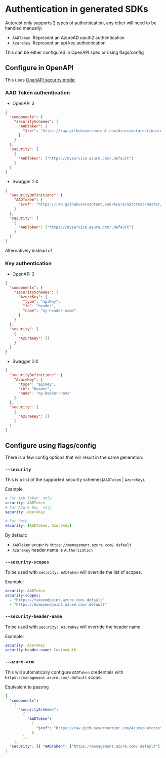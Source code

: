 # Authentication in generated SDKs

Autorest only supports 2 types of authentication, any other will need to be handled manually:

- `AADToken`: Represent an AzureAD oauth2 authentication
- `AzureKey`: Represent an api key authentication

This can be either configured in OpenAPI spec or using flags/config

## Configure in OpenAPI

This uses [OpenAPI security model](https://swagger.io/docs/specification/authentication/)

### AAD Token authentication

- OpenAPI 3

```json
{
  "components": {
    "securitySchemes": {
      "AADToken": {
        "$ref": "https://raw.githubusercontent.com/Azure/autorest/master/schemas/aad-token-security.json#/components/securitySchemes/AADToken"
      }
    }
  },
  "security": [
    {
      "AADToken": ["https://myservice.azure.com/.default"]
    }
  ]
}
```

- Swagger 2.0

```json
{
  "securityDefinitions": {
    "AADToken": {
      "$ref": "https://raw.githubusercontent.com/Azure/autorest/master/schemas/aad-token-security.json#/components/securitySchemes/AADToken"
    }
  },
  "security": [
    {
      "AADToken": ["https://myservice.azure.com/.default"]
    }
  ]
}
```

Alternatively instead of

### Key authentication

- OpenAPI 3

```json
{
  "components": {
    "securitySchemes": {
      "AzureKey": {
        "type": "apiKey",
        "in": "header",
        "name": "my-header-name"
      }
    }
  },
  "security": [
    {
      "AzureKey": []
    }
  ]
}
```

- Swagger 2.0

```json
{
  "securityDefinitions": {
    "AzureKey": {
      "type": "apiKey",
      "in": "header",
      "name": "my-header-name"
    }
  },
  "security": [
    {
      "AzureKey": []
    }
  ]
}
```

## Configure using flags/config

There is a few config options that will result in the same generation:

### `--security`

This is a list of the supported security schemes(`AADToken` | `AzureKey`).

Example

```yaml
# For AAD Token  only
security: AADToken
# For Azure key  only
security: AzureKey

# For both
security: [AADToken, AzureKey]
```

By default:

- `AADToken` scope is `https://management.azure.com/.default`
- `AzureKey` header name is `Authorization`

### `--security-scopes`

To be used with `security: AADToken` will override the list of scopes.

Example:

```yaml
security: AADToken
security-scopes:
  - "https://fakeendpoint.azure.com/.default"
  - "https://dummyendpoint.azure.com/.default"
```

### `--security-header-name`

To be used with `security: AzureKey` will override the header name.

Example:

```yaml
security: AzureKey
security-header-name: CustomAuth
```

### `--azure-arm`

This will automatically configure `AADToken` credentials with `https://management.azure.com/.default` scope.

Equivalent to passing

```yaml
{
  "components":
    {
      "securitySchemes":
        {
          "AADToken":
            {
              "$ref": "https://raw.githubusercontent.com/Azure/autorest/master/schemas/aad-token-security.json#/components/securitySchemes/AADToken",
            },
        },
    },
  "security": [{ "AADToken": ["https://management.azure.com/.default"] }],
}
```
